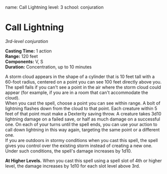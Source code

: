name: Call Lightning
level: 3
school: conjuration

# Call Lightning 
_3rd-level conjuration_ 

**Casting Time:** 1 action    
**Range:** 120 feet   
**Components:** V, S    
**Duration:** Concentration, up to 10 minutes 

A storm cloud appears in the shape of a cylinder that is 10 feet tall with a 60-foot radius, centered on a point you can see 100 feet directly above you. The spell fails if you can't see a point in the air where the storm cloud could appear (for example, if you are in a room that can't accommodate the cloud).    
When you cast the spell, choose a point you can see within range. A bolt of lightning flashes down from the cloud to that point. Each creature within 5 feet of that point must make a Dexterity saving throw. A creature takes 3d10 lightning damage on a failed save, or half as much damage on a successful one. On each of your turns until the spell ends, you can use your action to call down lightning in this way again, targeting the same point or a different one.    
If you are outdoors in stormy conditions when you cast this spell, the spell gives you control over the existing storm instead of creating a new one. Under such conditions, the spell's damage increases by 1d10. 

**At Higher Levels.** When you cast this spell using a spell slot of 4th or higher level, the damage increases by 1d10 for each slot level above 3rd. 